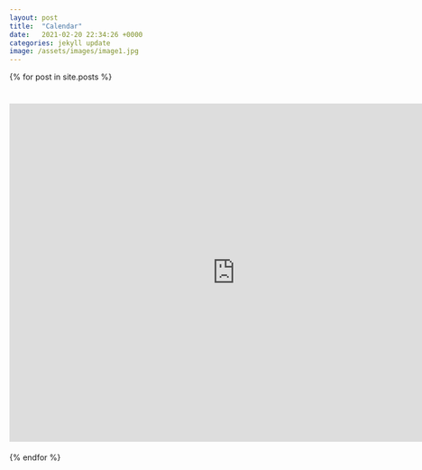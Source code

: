 ```yaml
---
layout: post
title:  "Calendar"
date:   2021-02-20 22:34:26 +0000
categories: jekyll update
image: /assets/images/image1.jpg
---
```


{% for post in site.posts %}
<p><h1><iframe src="https://calendar.google.com/calendar/embed?src=a60p17u9kribg9da5kucgbd21c%40group.calendar.google.com&ctz=Europe%2FLondon" style="border: 0" width="800" height="600" frameborder="0" scrolling="no"></iframe></h1></p>
{% endfor %}